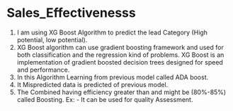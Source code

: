 # Sales_Effectivenesss
1. I am using XG Boost Algorithm to predict  the lead Category (High potential, low potential).
2. XG Boost algorithm can use gradient boosting framework and used  for both classification and the regression kind of problems. XG Boost is an implementation of gradient boosted decision trees designed for speed and performance.
3. In this Algorithm Learning from previous model called ADA boost.
4. It Mispredicted data is predicted of previous model.
5. The Combined having efficiency greater than and might be (80%-85%) called Boosting.
Ex: - It can be used for quality Assessment.
